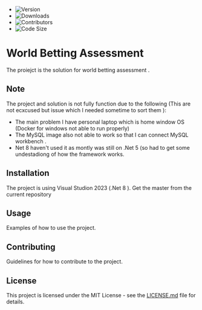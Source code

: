 - ![Version](https://img.shields.io/github/v/release/Mphozazo/REPOSITORY.svg)
- ![Downloads](https://img.shields.io/github/downloads/Mphozazo/REPOSITORY/worldbetting-assessment.svg)
- ![Contributors](https://img.shields.io/github/contributors/Mphozazo/REPOSITORY.svg)
- ![Code Size](https://img.shields.io/github/languages/code-size/Mphozazo/REPOSITORY.svg)

# World Betting Assessment

The proiejct is the solution for world betting assessment .

## Note 
The project and solution is not fully function due to the following (This are not ecxcused but issue which I needed sometime to sort them ):
 - The main problem I have personal laptop which is home window OS (Docker for windows not able to run properly)
 - The MySQL image also not able to work so that I can connect MySQL workbench .
 - Net 8 haven't used it as montly was still on .Net 5 (so had to get some undestadiong of how the framework works.
    

## Installation

The project is using Visual Studion 2023 (.Net 8 ).
Get the master from the current repository

## Usage

Examples of how to use the project.

## Contributing

Guidelines for how to contribute to the project.

## License

This project is licensed under the MIT License - see the [LICENSE.md](LICENSE.md) file for details.


